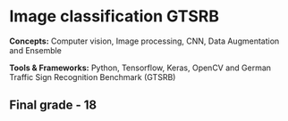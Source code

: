 # Image classification GTSRB
 
**Concepts:** Computer vision, Image processing, CNN, Data Augmentation and Ensemble

**Tools & Frameworks:** Python, Tensorflow, Keras, OpenCV and German Traffic Sign Recognition Benchmark (GTSRB)

## Final grade - 18
